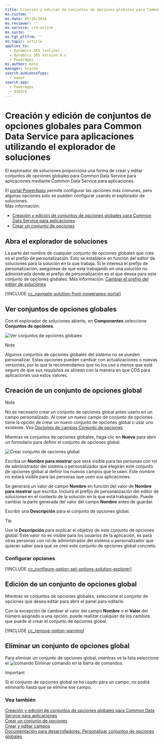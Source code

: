 ```yaml
---
title: Creación y edición de conjuntos de opciones globales para Common Data Service para aplicaciones utilizando el explorador de soluciones | MicrosoftDocs
ms.custom: ''
ms.date: 05/26/2018
ms.reviewer: ''
ms.service: crm-online
ms.suite: ''
ms.tgt_pltfrm: ''
ms.topic: article
applies_to:
  - Dynamics 365 (online)
  - Dynamics 365 Version 9.x
  - PowerApps
ms.author: matp
manager: brycho
search.audienceType:
  - maker
search.app:
  - PowerApps
  - D365CE
---
```

# <a name="create-and-edit-global-option-sets-for-common-data-service-for-apps-using-solution-explorer"></a>Creación y edición de conjuntos de opciones globales para Common Data Service para aplicaciones utilizando el explorador de soluciones

El explorador de soluciones proporciona una forma de crear y editar conjuntos de opciones globales para Common Data Service para aplicaciones mediante Common Data Service para aplicaciones.

El [portal PowerApps](https://web.powerapps.com/?utm_source=padocs&utm_medium=linkinadoc&utm_campaign=referralsfromdoc) permite configurar las opciones más comunes, pero algunas opciones solo se pueden configurar usando el explorador de soluciones. <br />Más información: 
- [Creación y edición de conjuntos de opciones globales para Common Data Service para aplicaciones](create-edit-global-option-sets.md)
- [Crear un conjunto de opciones](custom-picklists.md)

## <a name="open-solution-explorer"></a>Abra el explorador de soluciones

La parte del nombre de cualquier conjunto de opciones globales que cree es el prefijo de personalización. Esto se establece en función del editor de soluciones para la solución en la que trabaja. Si le interesa el prefijo de personalización, asegúrese de que está trabajando en una solución no administrada donde el prefijo de personalización es el que desea para este conjunto de opciones globales. Más información: [Cambiar el prefijo del editor de soluciones](change-solution-publisher-prefix.md) 

[!INCLUDE [cc_navigate-solution-from-powerapps-portal](../../includes/cc_navigate-solution-from-powerapps-portal.md)]

## <a name="view-global-option-sets"></a>Ver conjuntos de opciones globales

Con el explorador de soluciones abierto, en **Componentes** seleccione **Conjuntos de opciones**.

![Ver conjuntos de opciones globales](media/view-global-option-sets-solution-explorer.png)

> [!NOTE]
> Algunos conjuntos de opciones globales del sistema no se pueden personalizar. Estas opciones pueden cambiar con actualizaciones o nuevas versiones, por lo que le recomendamos que no los use a menos que esté seguro de que sus requisitos se alinean con la manera en que CDS para aplicaciones usa estos valores.

## <a name="create-a-global-option-set"></a>Creación de un conjunto de opciones global

> [!NOTE]
> No es necesario crear un conjunto de opciones global antes usarlo en un campo personalizado. Al crear un nuevo campo de conjunto de opciones tiene la opción de crear un nuevo conjunto de opciones global o usar uno existente. Vea [Opciones de campos Conjunto de opciones](create-edit-field-solution-explorer.md#option-set-field-options)

Mientras ve conjuntos de opciones globales, haga clic en **Nuevo** para abrir un formulario para definir el conjunto de opciones global.

![Crear conjunto de opciones global](media/create-global-option-set-solution-explorer.png)

Escriba un **Nombre para mostrar** que será visible para las personas con rol de administrador del sistema o personalizador que elegirán este conjunto de opciones global al definir los nuevos campos que lo usen. Este nombre no estará visible para las personas que usen sus aplicaciones.

Se generará un valor de campo **Nombre** en función del valor de **Nombre para mostrar** que escriba. Incluirá el prefijo de personalización del editor de soluciones en el contexto de la solución en la que está trabajando. Puede cambiar la parte generada del valor del campo **Nombre** antes de guardar.

Escribir una **Descripción** para el conjunto de opciones global. 

> [!TIP]
> Use la **Descripción** para explicar el objetivo de este conjunto de opciones global. Este valor no es visible para los usuarios de la aplicación, es para otras personas con rol de administrador del sistema o personalizador que quieran saber para qué se creó este conjunto de opciones global concreto.

### <a name="configure-options"></a>Configurar opciones

[!INCLUDE [cc_configure-option-set-options-solution-explorer](../../includes/cc_configure-option-set-options-solution-explorer.md)]

## <a name="edit-a-global-option-set"></a>Edición de un conjunto de opciones global

Mientras ve conjuntos de opciones globales, seleccione el conjunto de opciones que desea editar para abrir el panel para editarlo.

Con la excepción de cambiar el valor del campo **Nombre** o el **Valor** del número asignado a una opción, puede realizar cualquier de los cambios que puede al crear el conjunto de opciones global.

[!INCLUDE [cc_remove-option-warning](../../includes/cc_remove-option-warning.md)]

## <a name="delete-a-global-option-set"></a>Eliminar un conjunto de opciones global

Para eliminar un conjunto de opciones global, mientras ve la lista seleccione el ![comando Eliminar](media/delete.gif) comando en la barra de comandos.

> [!IMPORTANT]
> Si el conjunto de opciones global se ha usado para un campo, no podrá eliminarlo hasta que se elimine ese campo.
  
### <a name="see-also"></a>Vea también
 
[Creación y edición de conjuntos de opciones globales para Common Data Service para aplicaciones](create-edit-global-option-sets.md)<br />
[Crear un conjunto de opciones](custom-picklists.md)<br />
[Crear y editar campos](create-edit-fields.md)<br />
[Documentación para desarrolladores: Personalizar conjuntos de opciones globales](/dynamics365/customer-engagement/developer/org-service/customize-global-option-sets)

